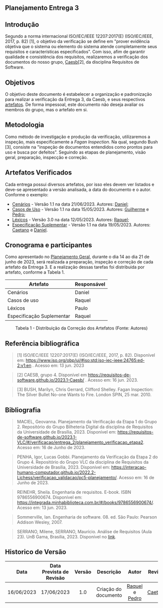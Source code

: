 ## Planejamento Entrega 3

## Introdução

Segundo a norma internacional ISO/IEC/IEEE 12207:2017(E) (ISO/IEC/IEEE, 2017, p. 82) [1], o objetivo da verificação se define em "prover evidência objetiva que o sistema ou elemento do sistema atende completamente seus requisitos e características especificados". Com isso, afim de garantir qualidade e consistência dos requisitos, realizaremos a verificação dos documentos do nosso grupo, [Caesb](https://requisitos-de-software.github.io/2023.1-Caesb/)[2], da disciplina Requisitos de Software.

## Objetivos
O objetivo deste documento é estabelecer a organização e padronização para realizar a verificação da Entrega 3, da Caesb, e seus respectivos <a href="#artefatos">artefatos</a>. De forma impessoal, este documento não deseja avaliar os membros do grupo, mas o artefato em si.

## Metodologia
Como método de investigação e produção da verificação, utilizaremos a inspeção, mais especificamente a _Fagan Inspection_. Na qual, segundo Bush [3], consiste na "inspeção de documentos entendidos como prontos para uso e busca por defeitos". Seguindo as etapas de planejamento, visão geral, preparação, inspecção e correção.

<div id="artefatos"></div>

## Artefatos Verificados
Cada entrega possui diversos artefatos, por isso eles devem ver listados e deve-se apresentado a versão analisada, a data do documento e o autor. Conforme o exemplo:

- [Cenários](https://requisitos-de-software.github.io/2023.1-Caesb/Modelagem/cenarios/) - Versão 1.1 na data 21/06/2023. Autores: [Daniel](https://github.com/daniel-de-sousa);
- [Casos de Uso](https://requisitos-de-software.github.io/2023.1-Caesb/Modelagem/casos_de_uso/) - Versão 1.1 na data 15/05/2023. Autores: [Guilherme](https://github.com/guilhermekishimoto) e [Pedro](https://github.com/pedrobarbosaocb);
- [Léxicos](https://requisitos-de-software.github.io/2023.1-Caesb/Modelagem/lexicos/) - Versão 3.0 na data 12/05/2023. Autores: [Raquel](https://github.com/raqueleucaria);
- [Especificação Suplementar](https://requisitos-de-software.github.io/2023.1-Caesb/Modelagem/especificacao_suplementar/) - Versão 1.1 na data 19/05/2023. Autores: [Caetano](https://github.com/caeslucio) e [Daniel](https://github.com/daniel-de-sousa).

## Cronograma e participantes
Como apresentado no [Planejamento Geral](../0planejamento-geral.md), durante o dia 14 ao dia 21 de junho de 2023, será realizada a preparação, inspeção e correção de cada artefato da Entrega 3. E a realização dessas tarefas foi distribuida por artefato, conforme a Tabela 1.

<center>

| Artefato | Responsável |
| --- | --- |
| Cenários | Daniel |
| Casos de uso | Raquel |
| Léxicos | Paulo |
| Especificação Suplementar | Raquel |

<p>Tabela 1 - Distribuição da Correção dos Artefatos (Fonte: Autores)</p>
</center>

## Referência bibliográfica

> [1] ISO/IEC/IEEE 12207:2017(E) (ISO/IEC/IEEE, 2017, p. 82). Disponível em: <https://www.iso.org/obp/ui/#iso:std:iso-iec-ieee:24765:ed-2:v1:en> . Acesso em: 13 jun. 2023

> [2] CAESB, grupo 4. Disponível em <https://requisitos-de-software.github.io/2023.1-Caesb/> . Acesso em: 16 jun. 2023.

> [3] BUSH, Marilyn, Chris Gerrard, Clifford Shelley. Fagan Inspection: The Silver Bullet No-one Wants to Fire. London SPIN, 25 mar. 2010.


## Bibliografia
> MACIEL, Geovanna. Planejamento da Verificação da Etapa 1 do Grupo 2. Repositório do Grupo Bilheteria Digital da disciplina de Requisitos da Universidade de Brasília, 2023. Disponível em: <https://requisitos-de-software.github.io/2023.1-VLC/#/verificacao/entrega_2/planejamento_verificacao_etapa2>. Acesso em: 16 de Junho de 2023.

> PENHA, Igor, Lucas Gobbi. Planejamento da Verificação da Etapa 2 do Grupo 4. Repositório do Grupo VLC da disciplina de Requisitos da Universidade de Brasília, 2023. Disponível em: <https://interacao-humano-computador.github.io/2022.2-Lichess/verificacao_validacao/pc5-planejamento/>. Acesso em: 16 de Junho de 2023.

> REINEHR, Sheila. Engenharia de requisitos. E-book. ISBN 9786556900674. Disponível em: <https://integrada.minhabiblioteca.com.br/#/books/9786556900674/>. Acesso em: 13 jun. 2023.

> Sommerville, Ian. Engenharia de software. 08. ed. São Paulo: Pearson Addison Wesley, 2007.

> SERRANO, Milene, SERRANO, Maurício.  Análise de Requisitos (Aula 23). UnB Gama, Brasília, 2023. Disponível no [link](../assets/referencias/Requisitos%20-%20Aula%20023.pdf).


## Historico de Versão
|    Data    | Data Prevista de Revisão | Versão |      Descrição       |                                 Autor                                  |               Revisor               |
| :--------: | :----------------------: | :----: | :------------------: | :--------------------------------------------------------------------: | :---------------------------------: |
| 16/06/2023 |        17/06/2023        |  1.0   | Criação do documento | [Raquel](https://github.com/raqueleucaria) e [Pedro](https://github.com/pedrobarbosaocb) | [Caetano](https://github.com/caeslucio) |


